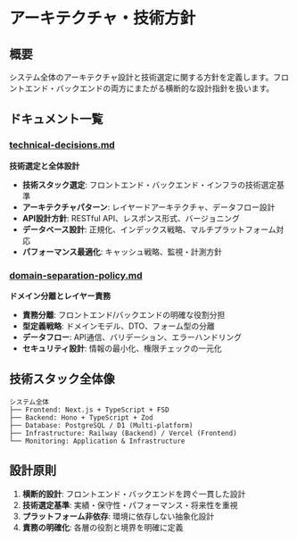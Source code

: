 # アーキテクチャ・技術方針

## 概要
システム全体のアーキテクチャ設計と技術選定に関する方針を定義します。フロントエンド・バックエンドの両方にまたがる横断的な設計指針を扱います。

## ドキュメント一覧

### [technical-decisions.md](technical-decisions.md)
**技術選定と全体設計**
- **技術スタック選定**: フロントエンド・バックエンド・インフラの技術選定基準
- **アーキテクチャパターン**: レイヤードアーキテクチャ、データフロー設計
- **API設計方針**: RESTful API、レスポンス形式、バージョニング
- **データベース設計**: 正規化、インデックス戦略、マルチプラットフォーム対応
- **パフォーマンス最適化**: キャッシュ戦略、監視・計測方針

### [domain-separation-policy.md](domain-separation-policy.md)
**ドメイン分離とレイヤー責務**
- **責務分離**: フロントエンド/バックエンドの明確な役割分担
- **型定義戦略**: ドメインモデル、DTO、フォーム型の分離
- **データフロー**: API通信、バリデーション、エラーハンドリング
- **セキュリティ設計**: 情報の最小化、権限チェックの一元化

## 技術スタック全体像

```
システム全体
├── Frontend: Next.js + TypeScript + FSD
├── Backend: Hono + TypeScript + Zod
├── Database: PostgreSQL / D1 (Multi-platform)
├── Infrastructure: Railway (Backend) / Vercel (Frontend)
└── Monitoring: Application & Infrastructure
```

## 設計原則
1. **横断的設計**: フロントエンド・バックエンドを跨ぐ一貫した設計
2. **技術選定基準**: 実績・保守性・パフォーマンス・将来性を重視
3. **プラットフォーム非依存**: 環境に依存しない抽象化設計
4. **責務の明確化**: 各層の役割と境界を明確に定義